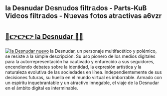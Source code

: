 ## Ia Desnudar D𝚎sn𝚞dos filtr𝚊dos - Parts-KuB Vid𝚎os filtr𝚊dos - N𝚞evas f𝚘tos atr𝚊ctivas a6vzr

# <h2><a href="http://mb9gioc.tromn.icu/?c=Ia+Desnudar">🔗👉👉👉 Ia Desnudar 🔗🔗</a></h2>

[![Ia Desnudar nuevo](https://i.imgur.com/pEAQMta.gif)](http://mb9gioc.tromn.icu/?c=Ia+Desnudar)
Ia Desnudar, un personaje multifacético y polémico, se resiste a la simple descripción. Su uso pionero de los medios digitales para la autorrepresentación ha cautivado y enfurecido a sus seguidores, encendiendo debates sobre la identidad, la expresión artística y la naturaleza evolutiva de las sociedades en línea. Independientemente de sus decisiones futuras, su huella en el mundo virtual es imborrable. Armado con un espíritu inquebrantable y un atractivo innegable, el viaje de Ia Desnudar en el ámbito digital es interminable.
